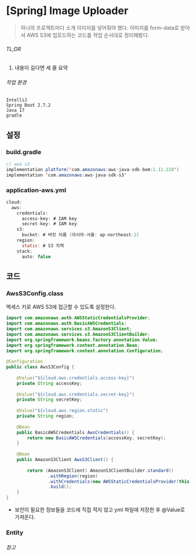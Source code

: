 # [Spring] Image Uploader
>하나의 프로젝트마다 소개 이미지를 넣어줘야 했다. 이미지를 form-data로 받아서 AWS S3에 업로드하는 코드를 작업 순서대로 정리해봤다.

###### TL;DR
1. 내용이 길다면 세 줄 요약
###### 작업 환경
```
IntelliJ
Spring Boot 2.7.2
Java 17
gradle
```
## 설정
### build.gradle
```java
// aws s3  
implementation platform('com.amazonaws:aws-java-sdk-bom:1.11.228')  
implementation 'com.amazonaws:aws-java-sdk-s3'
```
###  application-aws.yml
```java
cloud:
  aws:
    credentials:
      access-key: # IAM key
      secret-key: # IAM key
    s3: 
      bucket: # 버킷 이름 (아시아-서울: ap-northeast-2)
    region: 
      static: # S3 지역
    stack:
      auto: false
```
## 코드
### AwsS3Config.class
액세스 키로 AWS S3에 접근할 수 있도록 설정한다.
```java
import com.amazonaws.auth.AWSStaticCredentialsProvider;  
import com.amazonaws.auth.BasicAWSCredentials;  
import com.amazonaws.services.s3.AmazonS3Client;  
import com.amazonaws.services.s3.AmazonS3ClientBuilder;  
import org.springframework.beans.factory.annotation.Value;  
import org.springframework.context.annotation.Bean;  
import org.springframework.context.annotation.Configuration;  
  
@Configuration  
public class AwsS3Config {  
  
    @Value("${cloud.aws.credentials.access-key}")  
    private String accessKey;  
  
    @Value("${cloud.aws.credentials.secret-key}")  
    private String secretKey;  
  
    @Value("${cloud.aws.region.static")  
    private String region;  
  
    @Bean  
    public BasicAWSCredentials AwsCredentials() {  
        return new BasicAWSCredentials(accessKey, secretKey);  
    }  
  
    @Bean  
    public AmazonS3Client AwsS3Client() {  
  
        return (AmazonS3Client) AmazonS3ClientBuilder.standard()  
                .withRegion(region)  
                .withCredentials(new AWSStaticCredentialsProvider(this.AwsCredentials()))  
                .build();  
    }  
}
```
- 보안이 필요한 정보들을 코드에 직접 적지 않고 yml 파일에 저장한 후 @Value로 가져온다.
### Entity


###### 참고
